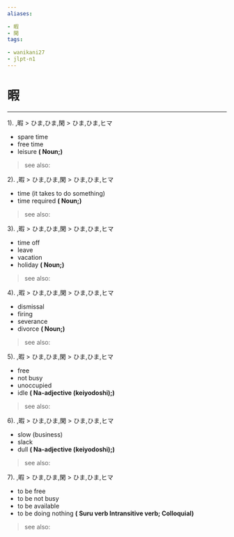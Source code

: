 ```yaml
---
aliases:
    
- 暇
- 閑
tags:
    
- wanikani27
- jlpt-n1
---
```


# 暇
---
1).
,暇 > ひま,ひま,閑 > ひま,ひま,ヒマ

- spare time
- free time
- leisure
**( Noun;)**
> see also: 
            
2).
,暇 > ひま,ひま,閑 > ひま,ひま,ヒマ

- time (it takes to do something)
- time required
**( Noun;)**
> see also: 
            
3).
,暇 > ひま,ひま,閑 > ひま,ひま,ヒマ

- time off
- leave
- vacation
- holiday
**( Noun;)**
> see also: 
            
4).
,暇 > ひま,ひま,閑 > ひま,ひま,ヒマ

- dismissal
- firing
- severance
- divorce
**( Noun;)**
> see also: 
            
5).
,暇 > ひま,ひま,閑 > ひま,ひま,ヒマ

- free
- not busy
- unoccupied
- idle
**( Na-adjective (keiyodoshi);)**
> see also: 
            
6).
,暇 > ひま,ひま,閑 > ひま,ひま,ヒマ

- slow (business)
- slack
- dull
**( Na-adjective (keiyodoshi);)**
> see also: 
            
7).
,暇 > ひま,ひま,閑 > ひま,ひま,ヒマ

- to be free
- to be not busy
- to be available
- to be doing nothing
**( Suru verb Intransitive verb; Colloquial)**
> see also: 
            